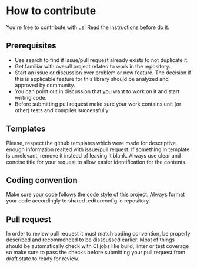 # How to contribute

You're free to contribute with us! Read the instructions before do it.

## Prerequisites

- Use search to find if issue/pull request already exists to not duplicate it.
- Get familiar with overall project related to work in the repository.
- Start an issue or discussion over problem or new feature. The decision if this is applicable feature for this library should be analyzed and approved by community.
- You can point out in discussion that you want to work on it and start writing code.
- Before submitting pull request make sure your work contains unit (or other) tests and compiles successfully.

## Templates

Please, respect the github templates which were made for descriptive enough information realted with issue/pull request.
If something in template is unrelevant, remove it instead of leaving it blank.
Always use clear and concise title for your request to allow easier identification for the contents.

## Coding convention

Make sure your code follows the code style of this project. Always format your code accordingly to shared .editorconfig in repository.

## Pull request

In order to review pull request it must match coding convention, be properly described and recommended to be disscussed earlier.
Most of things should be automatically check with CI jobs like build, linter or test coverage so make sure to pass the checks before submitting your pull request from draft state to ready for review.
